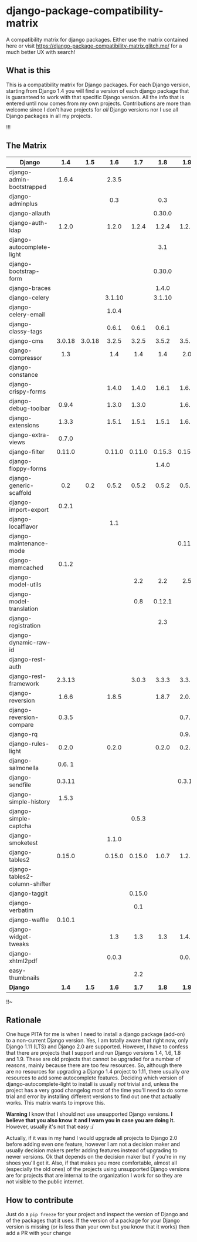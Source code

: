 # django-package-compatibility-matrix
A compatibility matrix for django packages. Either use the matrix contained here or visit https://django-package-compatibility-matrix.glitch.me/ for a much better UX with search!

## What is this

This is a compatibility matrix for Django packages. For each Django version, starting from Django 1.4 you will find a version of each django package that is guaranteed to work with that specific Django version. All the info that is entered until now comes from my own projects. Contributions are more than welcome since I don't have projects for *all* Django versions nor I use all Django packages in all my projects.

!!!

## The Matrix

|           Django               | 1.4   | 1.5   | 1.6    | 1.7    | 1.8    | 1.9     | 1.10    | 1.11    | 2.0   | 2.1   | 2.2   |
| -------------------            |:---:  |:---:  |:---:   |:---:   |:---:   |:---:    |:---:    |:---:    |:---:  |:---:  |:---:  |
| django-admin-bootstrapped      |1.6.4  |       |2.3.5   |        |        |         |         |         |       |       |       |
| django-adminplus               |       |       |0.3     |        | 0.3    |         |         |         |       |       |       |
| django-allauth                 |       |       |        |        |0.30.0  |         |         |         |       |       |0.39.1 |
| django-auth-ldap               |1.2.0  |       |1.2.0   |1.2.4   |1.2.4   |1.2.8    |         | 1.2.16  |1.3.0  |       |       |
| django-autocomplete-light      |       |       |        |        |3.1     |         |         |3.2.10   |       |       | 3.3.2 |
| django-bootstrap-form          |       |       |        |        |0.30.0  |         |         |         |       |       |       |
| django-braces                  |       |       |        |        |1.4.0   |         |         |         |       |       |       |
| django-celery                  |       |       |3.1.10  |        |3.1.10  |         |         |         |       |       |       |
| django-celery-email            |       |       |1.0.4   |        |        |         |         |         |       |       |       |
| django-classy-tags             |       |       | 0.6.1  |0.6.1   |0.6.1   |         |         | 0.8.0   |       |       | 0.8.0 |
| django-cms                     |3.0.18 |3.0.18 | 3.2.5  | 3.2.5  | 3.5.2  | 3.5.2   |  3.5.2  | 3.5.2   |       |       |       |
| django-compressor              |1.3    |       | 1.4    | 1.4    |1.4     |2.0      |         |  2.2    |2.2    |       | 2.2   |
| django-constance               |       |       |        |        |        |         |         |2.0.0    |       |       |       |
| django-crispy-forms            |       |       | 1.4.0  |1.4.0   |1.6.1   |1.6.1    |         | 1.6.1   |1.7.2  |       |1.7.2  |
| django-debug-toolbar           |0.9.4  |       |1.3.0   |1.3.0   |        |1.6.7    |         |         |       |       |1.10.1 |
| django-extensions              |1.3.3  |       |1.5.1   |1.5.1   |1.5.1   |1.6.7    |         |  1.9.1  |2.0.6  |       | 2.1.6 |
| django-extra-views             |0.7.0  |       |        |        |        |         |         |  0.9.0  |       |       |       |
| django-filter                  |0.11.0 |       |0.11.0  |0.11.0  |0.15.3  |0.15.3   |         |1.0.4    |1.1.0  |       |2.0.0  |
| django-floppy-forms            |       |       |        |        |1.4.0   |         |         |         |       |       |       |
| django-generic-scaffold        | 0.2   | 0.2   | 0.5.2  | 0.5.2  | 0.5.2  | 0.5.2   | 0.5.2   | 0.5.2   |  0.5.2|       |       |
| django-import-export           |0.2.1  |       |        |        |        |         |         |         |       |       |       |
| django-localflavor             |       |       |  1.1   |        |        |         |         |         |       |       | 2.1   |
| django-maintenance-mode        |       |       |        |        |        | 0.11.0  |         |0.13.1   |       |       |       |
| django-memcached               |0.1.2  |       |        |        |        |         |         |         |       |       |       |
| django-model-utils             |       |       |        |2.2     |  2.2   |2.5      |         | 3.1.2   |       |       | 3.1.2 |
| django-model-translation       |       |       |        | 0.8    |0.12.1  |         |         |         |       |       |       |
| django-registration            |       |       |        |        |2.3     |         |         |         |       |       |       |
| django-dynamic-raw-id          |       |       |        |        |        |         |         | 2.5     |       |       |       |
| django-rest-auth               |       |       |        |        |        |         |         |         | 0.9.3 |       |       |
| django-rest-framework          |2.3.13 |       |        |3.0.3   |3.3.3   |3.3.3    |         | 3.6.4   | 3.7.7 |       |       |
| django-reversion               |1.6.6  |       | 1.8.5  |        |1.8.7   |2.0.6    |         |2.0.10   |2.0.13 |       |3.0.2  |
| django-reversion-compare       |0.3.5  |       |        |        |        |0.7.1    |         |         |       |       |       |
| django-rq                      |       |       |        |        |        |0.9.2    |         |  0.9.6  |       |       |       |
| django-rules-light             | 0.2.0 |       | 0.2.0  |        |0.2.0   |0.2.0    |         |         |       |       | 0.3.0 |
| django-salmonella              |0.6. 1 |       |        |        |        |         |         |         |       |       |       |
| django-sendfile                |0.3.11 |       |        |        |        |0.3.11   |         | 0.3.11  |       |       |       |
| django-simple-history          |1.5.3  |       |        |        |        |         |         |         |       |       |       |
| django-simple-captcha          |       |       |        |0.5.3   |        |         |         |         |       |       |       |
| django-smoketest               |       |       | 1.1.0  |        |        |         |         | 1.1.0   |       |       |1.1.0  |
| django-tables2                 |0.15.0 |       | 0.15.0 |0.15.0  |1.0.7   |1.2.3    |         | 1.21.2  |1.21.2 |       |2.0.3  |
| django-tables2-column-shifter  |       |       |        |        |        |         |         | 0.4.0   |       |       |       |
| django-taggit                  |       |       |        |0.15.0  |        |         |         | 0.22.1  |       |       |       |
| django-verbatim                |       |       |        | 0.1    |        |         |         |         |       |       |       |
| django-waffle                  |0.10.1 |       |        |        |        |         |         |         |       |       |       |
| django-widget-tweaks           |       |       | 1.3    | 1.3    | 1.3    |1.4.1    |         |1.4.1    |1.4.1  |       |1.4.3  |
| django-xhtml2pdf               |       |       | 0.0.3  |        |        |0.0.3    |         |   0.0.3 |       |       |       |
| easy-thumbnails                |       |       |        |  2.2   |        |         |         |   2.6   |       |       |       |
| **Django**                     |**1.4**|**1.5**|**1.6** |**1.7** |**1.8** |**1.9**  |**1.10** |**1.11** |**2.0**|**2.1**|**2.2**|


!!~

## Rationale

One huge PITA for me is when I need to install a django package (add-on) to a non-current Django version. Yes, I am totally aware that right now, only Django 1.11 (LTS) and Django 2.0 are supported. However, I have to confess that there are projects that I support and run Django versions 1.4, 1.6, 1.8 and 1.9. These are old projects that cannot be upgraded for a number of reasons, mainly because there are too few resources. So, although there are no resources for upgrading a Django 1.4 project to 1.11, there usually *are* resources to add some autocomplete features. Deciding which version of django-autocomplete-light to install is usually *not* trivial and, unless the project has a very good changelog most of the time you'll need to do some trial and error by installing different versions to find out one that actually works. This matrix wants to improve this.

**Warning** I know that I should not use unsupported Django versions. **I believe that you also know it and I warn you in case you are doing it.** However, usually it's not that easy :/

Actually, if it was in my hand I would upgrade all projects to Django 2.0 before adding even one feature, however I am not a decision maker and usually decision makers prefer adding features instead of upgrading to newer versions. Ok that depends on the decision maker but if you're in my shoes you'll get it. Also, if that makes you more comfortable, almost all (especially the old ones) of the projects using unsupported Django versions are for projects that are internal to the organization I work for so they are not visible to the public internet.



## How to contribute

Just do a ``pip freeze`` for your project and inspect the version of Django and of the packages that it uses. If the version of a package for your Django version is missing (or is less than your own but you know that it works) then add a PR with your change 
